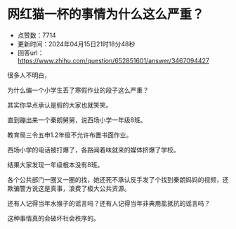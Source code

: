 # 网红猫一杯的事情为什么这么严重？
- 点赞数：7714
- 更新时间：2024年04月15日21时18分48秒
- 回答url：https://www.zhihu.com/question/652851601/answer/3467094427
<body>
 <p data-pid="D78Ct6OJ">很多人不明白，</p>
 <p data-pid="kL6DYFHS">为什么编一个小学生丢了寒假作业的段子这么严重？</p>
 <p data-pid="eiH7suPZ">其实你早点承认是假的大家也就笑笑。</p>
 <p data-pid="ip2uUGyW">直到蹦出来一个秦朗舅舅，说西场小学一年级8班。</p>
 <p data-pid="CUxfTAFk">教育局三令五申1.2年级不允许布置书面作业。</p>
 <p data-pid="x3Uw-rPy">西场小学的电话被打爆了，各路闻着味就来的媒体挤爆了学校。</p>
 <p data-pid="Iq6N8rMC">结果大家发现一年级根本没有8班。</p>
 <p data-pid="QG3GemO-">各个公共部门一圈又一圈的找，她还死不承认反手发了个找到秦朗妈妈的视频，还欺骗警方说这是真事，浪费了极大公共资源。</p>
 <p data-pid="i2UzpL9q">还有人记得当年水猴子的谣言吗？还有人记得当年非典用盐抵抗的谣言吗？</p>
 <p data-pid="kcMWNwC4">这种事情真的会破坏社会秩序的。</p>
</body>